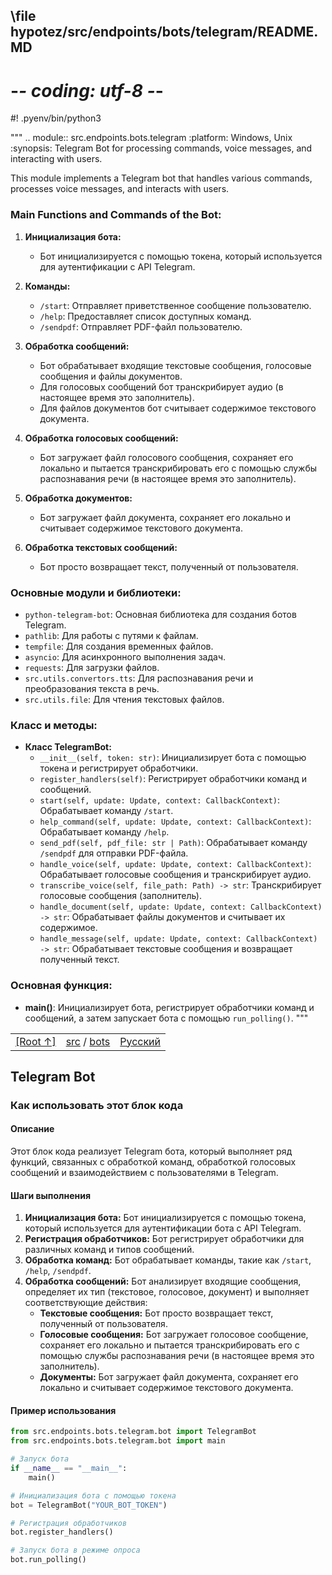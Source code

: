 ## \file hypotez/src/endpoints/bots/telegram/README.MD
# -*- coding: utf-8 -*-
#! .pyenv/bin/python3

"""
.. module:: src.endpoints.bots.telegram
:platform: Windows, Unix
:synopsis: Telegram Bot for processing commands, voice messages, and interacting with users.

This module implements a Telegram bot that handles various commands, processes voice messages, 
and interacts with users.

### Main Functions and Commands of the Bot:

1. **Инициализация бота:**
   - Бот инициализируется с помощью токена, который используется для аутентификации с API Telegram.

2. **Команды:**
   - `/start`: Отправляет приветственное сообщение пользователю.
   - `/help`: Предоставляет список доступных команд.
   - `/sendpdf`: Отправляет PDF-файл пользователю.

3. **Обработка сообщений:**
   - Бот обрабатывает входящие текстовые сообщения, голосовые сообщения и файлы документов.
   - Для голосовых сообщений бот транскрибирует аудио (в настоящее время это заполнитель).
   - Для файлов документов бот считывает содержимое текстового документа.

4. **Обработка голосовых сообщений:**
   - Бот загружает файл голосового сообщения, сохраняет его локально и пытается транскрибировать его с помощью службы распознавания речи (в настоящее время это заполнитель).

5. **Обработка документов:**
   - Бот загружает файл документа, сохраняет его локально и считывает содержимое текстового документа.

6. **Обработка текстовых сообщений:**
   - Бот просто возвращает текст, полученный от пользователя.

### Основные модули и библиотеки:

- `python-telegram-bot`: Основная библиотека для создания ботов Telegram.
- `pathlib`: Для работы с путями к файлам.
- `tempfile`: Для создания временных файлов.
- `asyncio`: Для асинхронного выполнения задач.
- `requests`: Для загрузки файлов.
- `src.utils.convertors.tts`: Для распознавания речи и преобразования текста в речь.
- `src.utils.file`: Для чтения текстовых файлов.

### Класс и методы:

- **Класс TelegramBot:**
  - `__init__(self, token: str)`: Инициализирует бота с помощью токена и регистрирует обработчики.
  - `register_handlers(self)`: Регистрирует обработчики команд и сообщений.
  - `start(self, update: Update, context: CallbackContext)`: Обрабатывает команду `/start`.
  - `help_command(self, update: Update, context: CallbackContext)`: Обрабатывает команду `/help`.
  - `send_pdf(self, pdf_file: str | Path)`: Обрабатывает команду `/sendpdf` для отправки PDF-файла.
  - `handle_voice(self, update: Update, context: CallbackContext)`: Обрабатывает голосовые сообщения и транскрибирует аудио.
  - `transcribe_voice(self, file_path: Path) -> str`: Транскрибирует голосовые сообщения (заполнитель).
  - `handle_document(self, update: Update, context: CallbackContext) -> str`: Обрабатывает файлы документов и считывает их содержимое.
  - `handle_message(self, update: Update, context: CallbackContext) -> str`: Обрабатывает текстовые сообщения и возвращает полученный текст.

### Основная функция:

- **main()**: Инициализирует бота, регистрирует обработчики команд и сообщений, а затем запускает бота с помощью `run_polling()`.
"""

<TABLE >
<TR>
<TD>
<A HREF = 'https://github.com/hypo69/hypotez/blob/master/README.MD'>[Root ↑]</A>
</TD>
<TD>
<A HREF = 'https://github.com/hypo69/hypotez/blob/master/src/README.MD'>src</A> /
<A HREF = 'https://github.com/hypo69/hypotez/blob/master/src/bots/README.MD'>bots</A>
</TD>
<TD>
<A HREF = 'https://github.com/hypo69/hypotez/blob/master/src/bots/telegram/readme.ru.md'>Русский</A>
</TD>
</TABLE>

## Telegram Bot

### Как использовать этот блок кода

#### Описание

Этот блок кода реализует Telegram бота, который выполняет ряд функций, связанных с обработкой команд, обработкой голосовых сообщений и взаимодействием с пользователями в Telegram.

#### Шаги выполнения

1. **Инициализация бота:** Бот инициализируется с помощью токена, который используется для аутентификации бота с API Telegram. 
2. **Регистрация обработчиков:** Бот регистрирует обработчики для различных команд и типов сообщений. 
3. **Обработка команд:** Бот обрабатывает команды, такие как `/start`, `/help`, `/sendpdf`.
4. **Обработка сообщений:** Бот анализирует входящие сообщения, определяет их тип (текстовое, голосовое, документ) и выполняет соответствующие действия:
    - **Текстовые сообщения:** Бот просто возвращает текст, полученный от пользователя.
    - **Голосовые сообщения:** Бот загружает голосовое сообщение, сохраняет его локально и пытается транскрибировать его с помощью службы распознавания речи (в настоящее время это заполнитель).
    - **Документы:** Бот загружает файл документа, сохраняет его локально и считывает содержимое текстового документа.

#### Пример использования

```python
from src.endpoints.bots.telegram.bot import TelegramBot
from src.endpoints.bots.telegram.bot import main

# Запуск бота
if __name__ == "__main__":
    main()

# Инициализация бота с помощью токена
bot = TelegramBot("YOUR_BOT_TOKEN")

# Регистрация обработчиков
bot.register_handlers()

# Запуск бота в режиме опроса
bot.run_polling()